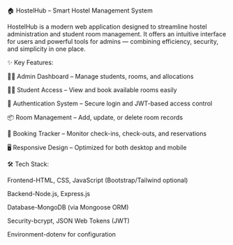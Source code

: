 🏠 HostelHub – Smart Hostel Management System

HostelHub is a modern web application designed to streamline hostel administration and student room management.
It offers an intuitive interface for users and powerful tools for admins — combining efficiency, security, and simplicity in one place.

✨ Key Features:

👨‍💼 Admin Dashboard – Manage students, rooms, and allocations

🧍‍♂️ Student Access – View and book available rooms easily

🔐 Authentication System – Secure login and JWT-based access control

📦 Room Management – Add, update, or delete room records

📅 Booking Tracker – Monitor check-ins, check-outs, and reservations

🖥️ Responsive Design – Optimized for both desktop and mobile

🛠️ Tech Stack:

Frontend-HTML, CSS, JavaScript (Bootstrap/Tailwind optional)

Backend-Node.js, Express.js

Database-MongoDB (via Mongoose ORM)

Security-bcrypt, JSON Web Tokens (JWT)

Environment-dotenv for configuration
